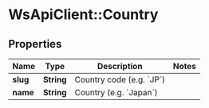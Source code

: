 # WsApiClient::Country

## Properties
Name | Type | Description | Notes
------------ | ------------- | ------------- | -------------
**slug** | **String** | Country code (e.g. &#x60;JP&#x60;) | 
**name** | **String** | Country (e.g. &#x60;Japan&#x60;) | 


